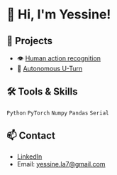 # 👋 Hi, I'm Yessine!

## 🚀 Projects

- 👁️ [Human action recognition](https://github.com/yessine-la7/human-action-recognition.git)
- 🤖 [Autonomous U-Turn](https://github.com/yessine-la7/autonomous-U-turn.git)

## 🛠️ Tools & Skills

`Python` `PyTorch` `Numpy` `Pandas` `Serial`

## 📫 Contact

- [LinkedIn](https://www.linkedin.com/in/yessine-lahiani-2993941b3/)
- Email: yessine.la7@gmail.com
